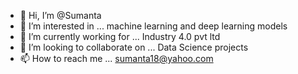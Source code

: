 - 👋 Hi, I’m @Sumanta
- 👀 I’m interested in ... machine learning and deep learning models
- 🌱 I’m currently working for ... Industry 4.0 pvt ltd
- 💞️ I’m looking to collaborate on ... Data Science projects
- 📫 How to reach me ... sumanta18@yahoo.com

<!---
Sumanta1706/Sumanta1706 is a ✨ special ✨ repository because its `README.md` (this file) appears on your GitHub profile.
You can click the Preview link to take a look at your changes.
--->
